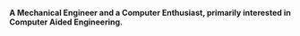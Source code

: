 **A Mechanical Engineer and a Computer Enthusiast, primarily interested in Computer Aided Engineering.**
